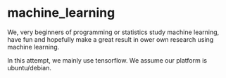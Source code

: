 # machine_learning

We, very beginners of programming or statistics
study machine learning, have fun and hopefully
make a great result in ower own research using
machine learning.


In this attempt, we mainly use tensorflow.
We assume our platform is ubuntu/debian.
